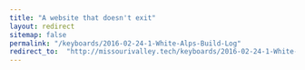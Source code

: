 ```yaml
---
title: "A website that doesn't exit"
layout: redirect
sitemap: false
permalink: "/keyboards/2016-02-24-1-White-Alps-Build-Log"
redirect_to:  "http://missourivalley.tech/keyboards/2016-02-24-1-White-Alps-Build-Log"
---
```


